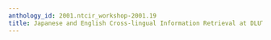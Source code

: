 ```yaml
---
anthology_id: 2001.ntcir_workshop-2001.19
title: Japanese and English Cross-lingual Information Retrieval at DLUT
---
```


